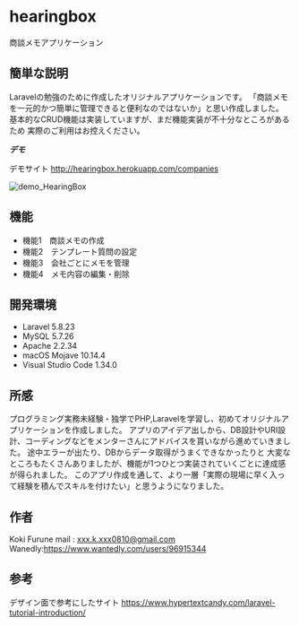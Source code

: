 # hearingbox
 
商談メモアプリケーション
 
## 簡単な説明
 
Laravelの勉強のために作成したオリジナルアプリケーションです。 
「商談メモを一元的かつ簡単に管理できると便利なのではないか」と思い作成しました。 
基本的なCRUD機能は実装していますが、まだ機能実装が不十分なところがあるため 
実際のご利用はお控えください。

***デモ***

デモサイト
http://hearingbox.herokuapp.com/companies

![demo_HearingBox](https://user-images.githubusercontent.com/48795394/64905275-b3f2e780-d710-11e9-900a-85cc98de2112.gif)

## 機能
 
- 機能1　商談メモの作成
- 機能2　テンプレート質問の設定
- 機能3　会社ごとにメモを管理
- 機能4　メモ内容の編集・削除

## 開発環境

- Laravel 5.8.23
- MySQL 5.7.26
- Apache 2.2.34 
- macOS Mojave 10.14.4
- Visual Studio Code 1.34.0

## 所感

プログラミング実務未経験・独学でPHP,Laravelを学習し、初めてオリジナルアプリケーションを作成しました。 
アプリのアイデア出しから、DB設計やURI設計、コーディングなどをメンターさんにアドバイスを貰いながら進めていきました。 
途中エラーが出たり、DBからデータ取得がうまくできなかったりと 
大変なところもたくさんありましたが、機能が1つひとつ実装されていくごとに達成感が得られました。 
このアプリ作成を通して、より一層「実際の現場に早く入って経験を積んでスキルを付けたい」と思うようになりました。 
 
## 作者

Koki Furune 
mail : xxx.k.xxx0810@gmail.com 
Wanedly:https://www.wantedly.com/users/96915344 
 
## 参考

デザイン面で参考にしたサイト 
https://www.hypertextcandy.com/laravel-tutorial-introduction/
